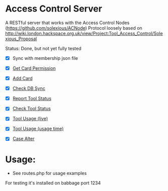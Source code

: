 Access Control Server
=====================

A RESTful server that works with the Access Control Nodes (https://github.com/solexious/ACNode)
Protocol loosely based on http://wiki.london.hackspace.org.uk/view/Project:Tool_Access_Control/Solexious_Proposal

Status: Done, but not yet fully tested

- [X] Sync with membership json file
- [X] [Get Card Permission](http://wiki.london.hackspace.org.uk/view/Project:Tool_Access_Control/Solexious_Proposal#Get_card_permissions)
- [X] [Add Card](http://wiki.london.hackspace.org.uk/view/Project:Tool_Access_Control/Solexious_Proposal#Add_card)
- [X] [Check DB Sync](http://wiki.london.hackspace.org.uk/view/Project:Tool_Access_Control/Solexious_Proposal#Check_DB_sync)
- [X] [Report Tool Status](http://wiki.london.hackspace.org.uk/view/Project:Tool_Access_Control/Solexious_Proposal#Report_tool_status)
- [X] [Check Tool Status](http://wiki.london.hackspace.org.uk/view/Project:Tool_Access_Control/Solexious_Proposal#Check_tool_status)
- [X] [Tool Usage (live)](http://wiki.london.hackspace.org.uk/view/Project:Tool_Access_Control/Solexious_Proposal#Tool_usage_.28live.29)
- [X] [Tool Usage (usage time)](http://wiki.london.hackspace.org.uk/view/Project:Tool_Access_Control/Solexious_Proposal#Tool_usage_.28usage_time.29)
- [X] [Case Alter](http://wiki.london.hackspace.org.uk/view/Project:Tool_Access_Control/Solexious_Proposal#Case_alert)


Usage:
======
* See routes.php for usage examples

For testing it's installed on babbage port 1234